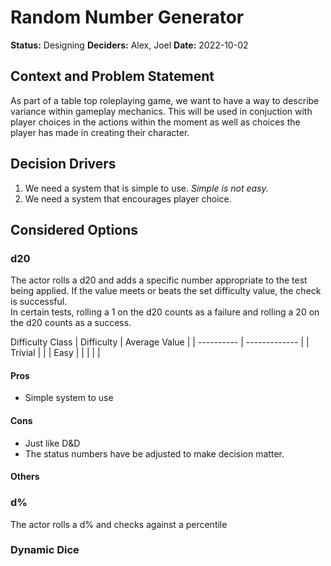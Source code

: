 # Random Number Generator
**Status:** Designing
**Deciders:** Alex, Joel
**Date:** 2022-10-02

## Context and Problem Statement
As part of a table top roleplaying game, we want to have a way to describe variance within gameplay mechanics. This will be used in conjuction with player choices in the actions within the moment as well as choices the player has made in creating their character.

## Decision Drivers
1. We need a system that is simple to use. _Simple is not easy._
2. We need a system that encourages player choice.

## Considered Options
### d20
The actor rolls a d20 and adds a specific number appropriate to the test being applied. If the value meets or beats the set difficulty value, the check is successful.  
In certain tests, rolling a 1 on the d20 counts as a failure and rolling a 20 on the d20 counts as a success.  

Difficulty Class
| Difficulty | Average Value |
| ---------- | ------------- |
| Trivial    |               |
| Easy       |               |
|            |               |

#### Pros
- Simple system to use
#### Cons
- Just like D&D
- The status numbers have be adjusted to make decision matter.
#### Others


### d%
The actor rolls a d% and checks against a percentile 
### Dynamic Dice
